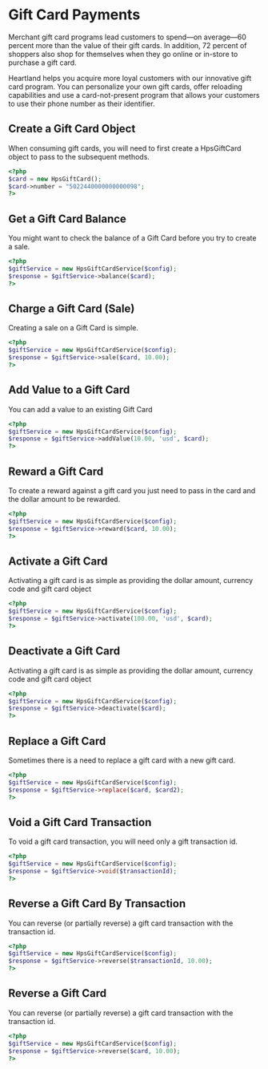 # Gift Card Payments

Merchant gift card programs lead customers to spend—on average—60 percent more than the value of their gift cards. In addition, 72 percent of shoppers also shop for themselves when they go online or in-store to purchase a gift card.

Heartland helps you acquire more loyal customers with our innovative gift card program. You can personalize your own gift cards, offer reloading capabilities and use a card-not-present program that allows your customers to use their phone number as their identifier.

## Create a Gift Card Object
When consuming gift cards, you will need to first create a HpsGiftCard object to pass to the subsequent methods.

```php
<?php
$card = new HpsGiftCard();
$card->number = "5022440000000000098";
?>
```

## Get a Gift Card Balance
You might want to check the balance of a Gift Card before you try to create a sale.

```php
<?php
$giftService = new HpsGiftCardService($config);
$response = $giftService->balance($card);
?>
```

## Charge a Gift Card (Sale)
Creating a sale on a Gift Card is simple.

```php
<?php
$giftService = new HpsGiftCardService($config);
$response = $giftService->sale($card, 10.00);
?>
```

## Add Value to a Gift Card
You can add a value to an existing Gift Card

```php
<?php
$giftService = new HpsGiftCardService($config);
$response = $giftService->addValue(10.00, 'usd', $card);
?>
```

## Reward a Gift Card
To create a reward against a gift card you just need to pass in the card and the dollar amount to be rewarded.

```php
<?php
$giftService = new HpsGiftCardService($config);
$response = $giftService->reward($card, 10.00);
?>
```

## Activate a Gift Card
Activating a gift card is as simple as providing the dollar amount, currency code and gift card object

```php
<?php
$giftService = new HpsGiftCardService($config);
$response = $giftService->activate(100.00, 'usd', $card);
?>
```

## Deactivate a Gift Card
Activating a gift card is as simple as providing the dollar amount, currency code and gift card object

```php
<?php
$giftService = new HpsGiftCardService($config);
$response = $giftService->deactivate($card);
?>
```

## Replace a Gift Card
Sometimes there is a need to replace a gift card with a new gift card.

```php
<?php
$giftService = new HpsGiftCardService($config);
$response = $giftService->replace($card, $card2);
?>
```

## Void a Gift Card Transaction
To void a gift card transaction, you will need only a gift transaction id.

```php
<?php
$giftService = new HpsGiftCardService($config);
$response = $giftService->void($transactionId);
?>
```

## Reverse a Gift Card By Transaction
You can reverse (or partially reverse) a gift card transaction with the transaction id.

```php
<?php
$giftService = new HpsGiftCardService($config);
$response = $giftService->reverse($transactionId, 10.00);
?>
```

## Reverse a Gift Card
You can reverse (or partially reverse) a gift card transaction with the transaction id.

```php
<?php
$giftService = new HpsGiftCardService($config);
$response = $giftService->reverse($card, 10.00);
?>
```